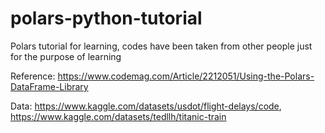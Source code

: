 # polars-python-tutorial
Polars tutorial for learning, codes have been taken from other people just for the purpose of learning

Reference: https://www.codemag.com/Article/2212051/Using-the-Polars-DataFrame-Library

Data: https://www.kaggle.com/datasets/usdot/flight-delays/code, https://www.kaggle.com/datasets/tedllh/titanic-train

